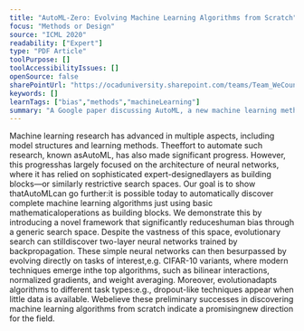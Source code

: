 ```yaml
---
title: "AutoML-Zero: Evolving Machine Learning Algorithms from Scratch"
focus: "Methods or Design"
source: "ICML 2020"
readability: ["Expert"]
type: "PDF Article"
toolPurpose: []
toolAccessibilityIssues: []
openSource: false
sharePointUrl: "https://ocaduniversity.sharepoint.com/teams/Team_WeCount/Shared%20Documents/Resources%20and%20Tools/Literature%20(curated)/AutoML-Zero_Evolving%20Machine%20Learning%20Algorithms%20from%20Scratch.pdf"
keywords: []
learnTags: ["bias","methods","machineLearning"]
summary: "A Google paper discussing AutoML, a new machine learning method to reduce bias by providing small pieces of code to allow the computer to build its own algorithms with less human input. "
---
```

Machine learning research has advanced in multiple aspects, including model structures and learning methods. Theeffort to automate such research, known asAutoML, has also made significant progress. However, this progresshas largely focused on the architecture of neural networks, where it has relied on sophisticated expert-designedlayers as building blocks—or similarly restrictive search spaces. Our goal is to show thatAutoMLcan go further:it is possible today to automatically discover complete machine learning algorithms just using basic mathematicaloperations as building blocks. We demonstrate this by introducing a novel framework that significantly reduceshuman bias through a generic search space. Despite the vastness of this space, evolutionary search can stilldiscover two-layer neural networks trained by backpropagation. These simple neural networks can then besurpassed by evolving directly on tasks of interest,e.g. CIFAR-10 variants, where modern techniques emerge inthe top algorithms, such as bilinear interactions, normalized gradients, and weight averaging. Moreover, evolutionadapts algorithms to different task types:e.g., dropout-like techniques appear when little data is available. Webelieve these preliminary successes in discovering machine learning algorithms from scratch indicate a promisingnew direction for the field.
